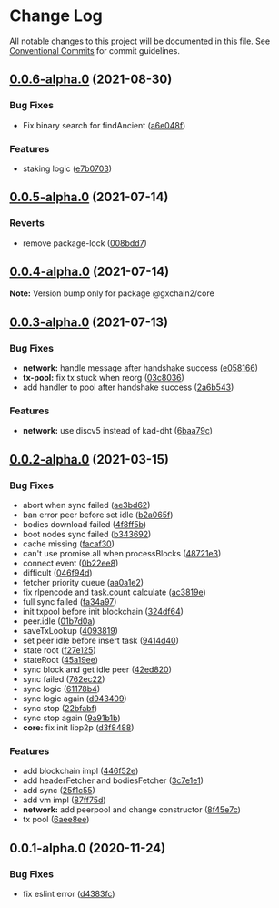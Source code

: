 # Change Log

All notable changes to this project will be documented in this file.
See [Conventional Commits](https://conventionalcommits.org) for commit guidelines.

## [0.0.6-alpha.0](https://github.com/gxchain/gxchain2/compare/v0.0.5-alpha.0...v0.0.6-alpha.0) (2021-08-30)


### Bug Fixes

* Fix binary search for findAncient ([a6e048f](https://github.com/gxchain/gxchain2/commit/a6e048fcb04abff63b9178cb5e5c33e1ea427874))


### Features

* staking logic ([e7b0703](https://github.com/gxchain/gxchain2/commit/e7b070388b6c0ebefeadb699f5000c5e48eb6f20))





## [0.0.5-alpha.0](https://github.com/gxchain/gxchain2/compare/v0.0.4-alpha.0...v0.0.5-alpha.0) (2021-07-14)

### Reverts

- remove package-lock ([008bdd7](https://github.com/gxchain/gxchain2/commit/008bdd7864503291873f907e1f872f5ac2622a9e))

## [0.0.4-alpha.0](https://github.com/gxchain/gxchain2/compare/v0.0.3-alpha.0...v0.0.4-alpha.0) (2021-07-14)

**Note:** Version bump only for package @gxchain2/core

## [0.0.3-alpha.0](https://github.com/gxchain/gxchain2/compare/v0.0.2-alpha.0...v0.0.3-alpha.0) (2021-07-13)

### Bug Fixes

- **network:** handle message after handshake success ([e058166](https://github.com/gxchain/gxchain2/commit/e058166168175b4f63859d5af842363f7377cd76))
- **tx-pool:** fix tx stuck when reorg ([03c8036](https://github.com/gxchain/gxchain2/commit/03c803628932fbafd323114d7c1d898571841e4c))
- add handler to pool after handshake success ([2a6b543](https://github.com/gxchain/gxchain2/commit/2a6b543b6a1b453a780543be38f35ea40c1746ff))

### Features

- **network:** use discv5 instead of kad-dht ([6baa79c](https://github.com/gxchain/gxchain2/commit/6baa79c73901359a841a265575c70ffa0951c96f))

## [0.0.2-alpha.0](https://iz11ro8cf9xz/node/gxchain2/compare/v0.0.1-alpha.0...v0.0.2-alpha.0) (2021-03-15)

### Bug Fixes

- abort when sync failed ([ae3bd62](https://github.com/gxchain/gxchain2/commit/ae3bd62cefad191d0f0077c5374568d0eb923631))
- ban error peer before set idle ([b2a065f](https://github.com/gxchain/gxchain2/commit/b2a065f949e1fe8d16689abde37bb3e17fc3aa82))
- bodies download failed ([4f8ff5b](https://github.com/gxchain/gxchain2/commit/4f8ff5ba62f526c19c10e15886d00adba39116a1))
- boot nodes sync failed ([b343692](https://github.com/gxchain/gxchain2/commit/b34369230ea6d8ab0928053da11cfeeab9ee4cba))
- cache missing ([facaf30](https://github.com/gxchain/gxchain2/commit/facaf30e4094856ecd171a301638fc465e1451fd))
- can't use promise.all when processBlocks ([48721e3](https://github.com/gxchain/gxchain2/commit/48721e300792dcbdd03ed01d546b0166110463fa))
- connect event ([0b22ee8](https://github.com/gxchain/gxchain2/commit/0b22ee8e05da849e9d7f5a7f2e5733b2124f5918))
- difficult ([046f94d](https://github.com/gxchain/gxchain2/commit/046f94da52dee1e5048df8e86612f64f96686de8))
- fetcher priority queue ([aa0a1e2](https://github.com/gxchain/gxchain2/commit/aa0a1e2a4a7701017b362ecdd95f17e94f1d3e97))
- fix rlpencode and task.count calculate ([ac3819e](https://github.com/gxchain/gxchain2/commit/ac3819e0804864e441f02c4343a59f1301d222dd))
- full sync failed ([fa34a97](https://github.com/gxchain/gxchain2/commit/fa34a97747f70cf3189c73e482143aa09eea3902))
- init txpool before init blockchain ([324df64](https://github.com/gxchain/gxchain2/commit/324df64ebf047d0c1d3e0e921cf5903351164f5a))
- peer.idle ([01b7d0a](https://github.com/gxchain/gxchain2/commit/01b7d0a1d8f6f2db955ab032954b97aeb87a0212))
- saveTxLookup ([4093819](https://github.com/gxchain/gxchain2/commit/4093819a8c73e0376e93d153609300a9420571c2))
- set peer idle before insert task ([9414d40](https://github.com/gxchain/gxchain2/commit/9414d40fa5af8ea958b18aa55c2f62de9359fb92))
- state root ([f27e125](https://github.com/gxchain/gxchain2/commit/f27e125085a16047d13eda0649bb50d7937a91f5))
- stateRoot ([45a19ee](https://github.com/gxchain/gxchain2/commit/45a19ee66a4b4556ecd6f94d1e0561bacfa5ca57))
- sync block and get idle peer ([42ed820](https://github.com/gxchain/gxchain2/commit/42ed8200b2c772a51d0d189ecbc2e4d226304f16))
- sync failed ([762ec22](https://github.com/gxchain/gxchain2/commit/762ec223852c497ece7dc40f268dca72bb343bea))
- sync logic ([61178b4](https://github.com/gxchain/gxchain2/commit/61178b4561039d13eded24dbe266982b8a30a134))
- sync logic again ([d943409](https://github.com/gxchain/gxchain2/commit/d943409305f67510b30a17c0b80a0e6b2255f29b))
- sync stop ([22bfabf](https://github.com/gxchain/gxchain2/commit/22bfabff8f64b8633616ff7781ae19be824b1b14))
- sync stop again ([9a91b1b](https://github.com/gxchain/gxchain2/commit/9a91b1bcf9f2250fdabe81e308321aca1f7727c9))
- **core:** fix init libp2p ([d3f8488](https://github.com/gxchain/gxchain2/commit/d3f8488cd3b30ec7f6cddd15a2445fc3e7ca88b3))

### Features

- add blockchain impl ([446f52e](https://github.com/gxchain/gxchain2/commit/446f52e20a48050a6af3c0db8ea0c8cb35ed2aca))
- add headerFetcher and bodiesFetcher ([3c7e1e1](https://github.com/gxchain/gxchain2/commit/3c7e1e1d20c0e2d93884294145137a61e2e3d0e7))
- add sync ([25f1c55](https://github.com/gxchain/gxchain2/commit/25f1c55582e269afff6b54989e452918dde2399d))
- add vm impl ([87ff75d](https://github.com/gxchain/gxchain2/commit/87ff75dddf0c8afa7afb5ea7d6bc22b6af707c78))
- **network:** add peerpool and change constructor ([8f45e7c](https://github.com/gxchain/gxchain2/commit/8f45e7cb8c79189919df3b8bb66753b85d51df2b))
- tx pool ([6aee8ee](https://github.com/gxchain/gxchain2/commit/6aee8eecfbf396ce3bb220582e980d606fbf03b2))

## 0.0.1-alpha.0 (2020-11-24)

### Bug Fixes

- fix eslint error ([d4383fc](https://github.com/gxchain/gxchain2/commit/d4383fc6e9bc65e81d152e57c172385e212fddf0))
